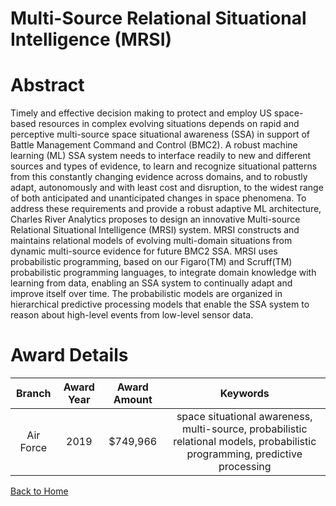 
Multi-Source Relational Situational Intelligence (MRSI)
=======================================================

# Abstract


Timely and effective decision making to protect and employ US space-based resources in complex evolving situations depends on rapid and perceptive multi-source space situational awareness (SSA) in support of Battle Management Command and Control (BMC2). A robust machine learning (ML) SSA system needs to interface readily to new and different sources and types of evidence, to learn and recognize situational patterns from this constantly changing evidence across domains, and to robustly adapt, autonomously and with least cost and disruption, to the widest range of both anticipated and unanticipated changes in space phenomena. To address these requirements and provide a robust adaptive ML architecture, Charles River Analytics proposes to design an innovative Multi-source Relational Situational Intelligence (MRSI) system. MRSI constructs and maintains relational models of evolving multi-domain situations from dynamic multi-source evidence for future BMC2 SSA. MRSI uses probabilistic programming, based on our Figaro(TM) and Scruff(TM) probabilistic programming languages, to integrate domain knowledge with learning from data, enabling an SSA system to continually adapt and improve itself over time. The probabilistic models are organized in hierarchical predictive processing models that enable the SSA system to reason about high-level events from low-level sensor data.  

# Award Details

|Branch|Award Year|Award Amount|Keywords|
| :---: | :---: | :---: | :---: |
|Air Force|2019|$749,966|space situational awareness, multi-source, probabilistic relational models, probabilistic programming, predictive processing|
  
  


[Back to Home](https://github.com/chrischow/dod_sbir_awards/Reports/DJ/#1422)